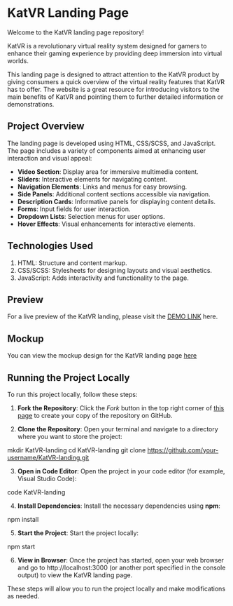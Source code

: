# KatVR Landing Page

Welcome to the KatVR landing page repository!

KatVR is a revolutionary virtual reality system designed for gamers to enhance their gaming experience by providing deep immersion into virtual worlds.

This landing page is designed to attract attention to the KatVR product by giving consumers a quick overview of the virtual reality features that KatVR has to offer. The website is a great resource for introducing visitors to the main benefits of KatVR and pointing them to further detailed information or demonstrations.

## Project Overview

The landing page is developed using HTML, CSS/SCSS, and JavaScript. The page includes a variety of components aimed at enhancing user interaction and visual appeal:

- **Video Section**: Display area for immersive multimedia content.
- **Sliders**: Interactive elements for navigating content.
- **Navigation Elements**: Links and menus for easy browsing.
- **Side Panels**: Additional content sections accessible via navigation.
- **Description Cards**: Informative panels for displaying content details.
- **Forms**: Input fields for user interaction.
- **Dropdown Lists**: Selection menus for user options.
- **Hover Effects**: Visual enhancements for interactive elements.

## Technologies Used

1. HTML: Structure and content markup.
2. CSS/SCSS: Stylesheets for designing layouts and visual aesthetics.
3. JavaScript: Adds interactivity and functionality to the page.

## Preview

For a live preview of the KatVR landing, please visit the [DEMO LINK](https://yuriiyepikhov.github.io/KatVR-landing/) here.

## Mockup

You can view the mockup design for the KatVR landing page [here](https://www.figma.com/file/Blpg4iapsI7fRqJeSp6DvK/KatVR?node-id=1%3A370)

## Running the Project Locally

To run this project locally, follow these steps:

1. **Fork the Repository**: Click the _Fork_ button in the top right corner of [this page](https://github.com/yuriiyepikhov/KatVR-landing) to create your copy of the repository on GitHub.

2. **Clone the Repository**: Open your terminal and navigate to a directory where you want to store the project:

mkdir KatVR-landing
cd KatVR-landing
git clone https://github.com/your-username/KatVR-landing.git

3. **Open in Code Editor**: Open the project in your code editor (for example, Visual Studio Code):

code KatVR-landing

4. **Install Dependencies**: Install the necessary dependencies using **npm**:

npm install

5. **Start the Project**: Start the project locally:

npm start

6. **View in Browser**: Once the project has started, open your web browser and go to http://localhost:3000 (or another port specified in the console output) to view the KatVR landing page.

These steps will allow you to run the project locally and make modifications as needed.
